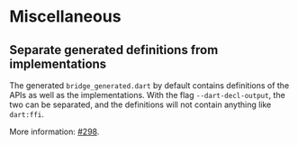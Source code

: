 # Miscellaneous

## Separate generated definitions from implementations

The generated `bridge_generated.dart` by default contains definitions of the APIs as well as the implementations. With the flag `--dart-decl-output`, the two can be separated, and the definitions will not contain anything like `dart:ffi`.

More information: [#298](https://github.com/fzyzcjy/flutter_rust_bridge/issues/298).
